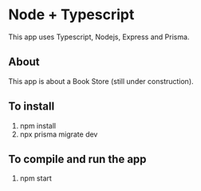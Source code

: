 # Node + Typescript

This app uses Typescript, Nodejs, Express and Prisma.

## About
This app is about a Book Store (still under construction).

## To install
1. npm install
2. npx prisma migrate dev

## To compile and run the app
1. npm start
